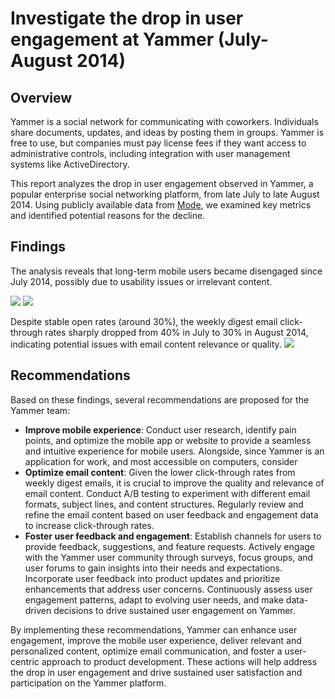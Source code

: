 # Investigate the drop in user engagement at Yammer (July-August 2014)

## Overview

Yammer is a social network for communicating with coworkers. Individuals share documents, updates, and ideas by posting them in groups. Yammer is free to use, but companies must pay license fees if they want access to administrative controls, including integration with user management systems like ActiveDirectory.

This report analyzes the drop in user engagement observed in Yammer, a popular enterprise social networking platform, from late July to late August 2014. Using publicly available data from [Mode](https://mode.com/sql-tutorial/a-drop-in-user-engagement/), we examined key metrics and identified potential reasons for the decline.

## Findings
The analysis reveals that long-term mobile users became disengaged since July 2014, possibly due to usability issues or irrelevant content. 

![](https://i.imgur.com/CHcJwkL.png)
![](https://i.imgur.com/YeinCjN.png)

Despite stable open rates (around 30%), the weekly digest email click-through rates sharply dropped from 40% in July to 30% in August 2014, indicating potential issues with email content relevance or quality.
![](https://i.imgur.com/W7DyR3V.png)

## Recommendations
Based on these findings, several recommendations are proposed for the Yammer team:
- **Improve mobile experience**: Conduct user research, identify pain points, and optimize the mobile app or website to provide a seamless and intuitive experience for mobile users. Alongside, since Yammer is an application for work, and most accessible on computers, consider 
- **Optimize email content**: Given the lower click-through rates from weekly digest emails, it is crucial to improve the quality and relevance of email content. Conduct A/B testing to experiment with different email formats, subject lines, and content structures. Regularly review and refine the email content based on user feedback and engagement data to increase click-through rates.
- **Foster user feedback and engagement**: Establish channels for users to provide feedback, suggestions, and feature requests. Actively engage with the Yammer user community through surveys, focus groups, and user forums to gain insights into their needs and expectations. Incorporate user feedback into product updates and prioritize enhancements that address user concerns. Continuously assess user engagement patterns, adapt to evolving user needs, and make data-driven decisions to drive sustained user engagement on Yammer.

By implementing these recommendations, Yammer can enhance user engagement, improve the mobile user experience, deliver relevant and personalized content, optimize email communication, and foster a user-centric approach to product development. These actions will help address the drop in user engagement and drive sustained user satisfaction and participation on the Yammer platform.
